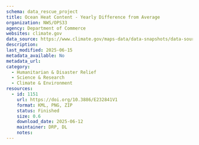```yaml
---
schema: data_rescue_project 
title: Ocean Heat Content - Yearly Difference from Average
organization: NWS/OPS33
agency: Department of Commerce
websites: climate.gov
data_source: https://www.climate.gov/maps-data/data-snapshots/data-source/ocean-heat-content-yearly-difference-average
description: 
last_modified: 2025-06-15
metadata_available: No
metadata_url: 
category:
  - Humanitarian & Disaster Relief 
  - Science & Research 
  - Climate & Environment 
resources:
  - id: 1151
    url: https://doi.org/10.3886/E232841V1
    format: KML, PNG, ZIP
    status: Finished
    size: 0.6
    download_date: 2025-06-12
    maintainer: DRP, DL
    notes: 
---
```

